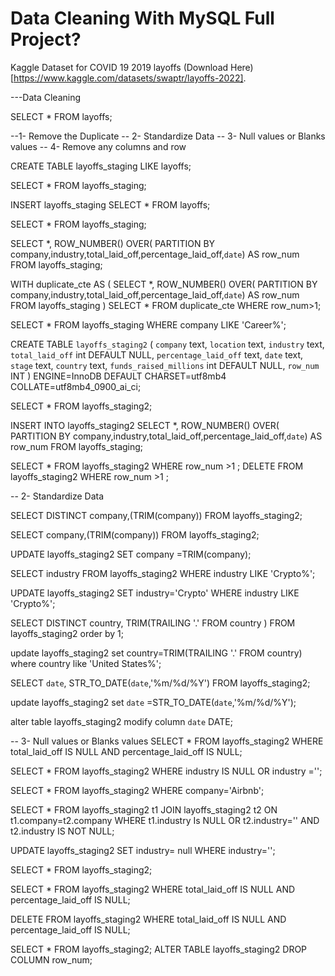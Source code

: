 # Data Cleaning With MySQL Full Project?
Kaggle Dataset for COVID 19 2019 layoffs (Download Here)[https://www.kaggle.com/datasets/swaptr/layoffs-2022].

---Data Cleaning

SELECT *
FROM layoffs;

 --1- Remove the Duplicate
-- 2- Standardize Data
-- 3- Null values or Blanks values
-- 4- Remove any columns and row

CREATE TABLE layoffs_staging
LIKE layoffs;

SELECT *
FROM layoffs_staging;


INSERT layoffs_staging
SELECT *
FROM layoffs;

SELECT *
FROM layoffs_staging;

SELECT *,
ROW_NUMBER() OVER(
PARTITION BY 
company,industry,total_laid_off,percentage_laid_off,`date`) AS row_num
FROM layoffs_staging;

WITH duplicate_cte AS
(
SELECT *,
ROW_NUMBER() OVER(
PARTITION BY 
company,industry,total_laid_off,percentage_laid_off,`date`) AS row_num
FROM layoffs_staging
)
SELECT  *
FROM duplicate_cte
WHERE row_num>1;

SELECT *
FROM layoffs_staging
WHERE company LIKE 'Career%';


CREATE TABLE `layoffs_staging2` (
  `company` text,
  `location` text,
  `industry` text,
  `total_laid_off` int DEFAULT NULL,
  `percentage_laid_off` text,
  `date` text,
  `stage` text,
  `country` text,
  `funds_raised_millions` int DEFAULT NULL,
  `row_num` INT
) ENGINE=InnoDB DEFAULT CHARSET=utf8mb4 COLLATE=utf8mb4_0900_ai_ci;

SELECT *
FROM layoffs_staging2;

INSERT INTO layoffs_staging2
SELECT *,
ROW_NUMBER() OVER(
PARTITION BY 
company,industry,total_laid_off,percentage_laid_off,`date`) AS row_num
FROM layoffs_staging;


SELECT *
FROM layoffs_staging2
WHERE row_num >1
;
DELETE
FROM layoffs_staging2
WHERE row_num >1
;

-- 2- Standardize Data

SELECT DISTINCT company,(TRIM(company))
FROM layoffs_staging2;

SELECT company,(TRIM(company))
FROM layoffs_staging2;

UPDATE layoffs_staging2
SET company =TRIM(company);


SELECT industry
FROM layoffs_staging2
WHERE industry LIKE 'Crypto%';

UPDATE layoffs_staging2
SET industry='Crypto'
WHERE industry LIKE 'Crypto%';

SELECT DISTINCT country, TRIM(TRAILING '.' FROM country )
FROM layoffs_staging2
order  by 1;


update layoffs_staging2
set country=TRIM(TRAILING '.' FROM country)
where country like 'United States%';

SELECT `date`,
STR_TO_DATE(`date`,'%m/%d/%Y')
FROM layoffs_staging2;

update layoffs_staging2
set `date` =STR_TO_DATE(`date`,'%m/%d/%Y');

alter table layoffs_staging2
modify column `date` DATE; 

-- 3- Null values or Blanks values
SELECT *
FROM layoffs_staging2
WHERE total_laid_off IS NULL 
AND percentage_laid_off IS NULL;



SELECT *
FROM layoffs_staging2
WHERE industry IS NULL OR industry ='';

SELECT *
FROM layoffs_staging2
WHERE company='Airbnb';

SELECT *
FROM layoffs_staging2 t1
JOIN layoffs_staging2 t2
ON t1.company=t2.company 
WHERE t1.industry Is NULL OR t2.industry=''
AND t2.industry IS NOT NULL; 

UPDATE layoffs_staging2
SET industry= null
WHERE industry='';

SELECT *
FROM layoffs_staging2;

SELECT *
FROM layoffs_staging2
WHERE total_laid_off IS NULL 
AND percentage_laid_off IS NULL;

DELETE
FROM layoffs_staging2
WHERE total_laid_off IS NULL 
AND percentage_laid_off IS NULL;

SELECT *
FROM layoffs_staging2;
ALTER TABLE layoffs_staging2
DROP COLUMN row_num;
